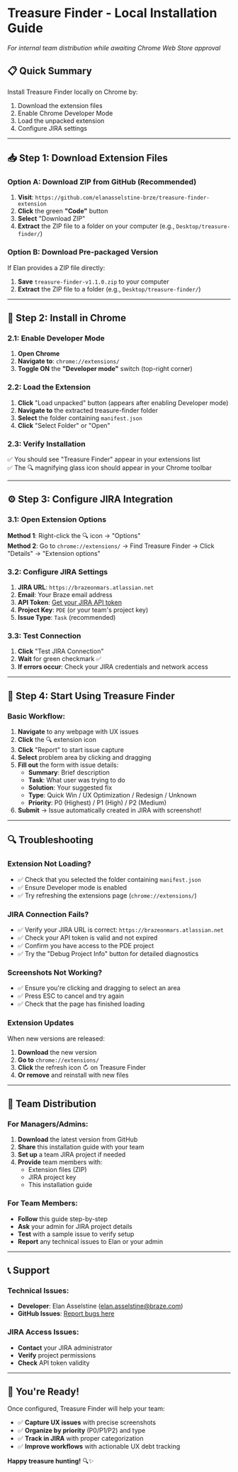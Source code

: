 # Treasure Finder - Local Installation Guide

*For internal team distribution while awaiting Chrome Web Store approval*

## 📋 **Quick Summary**

Install Treasure Finder locally on Chrome by:
1. Download the extension files
2. Enable Chrome Developer Mode
3. Load the unpacked extension
4. Configure JIRA settings

---

## 📥 **Step 1: Download Extension Files**

### **Option A: Download ZIP from GitHub (Recommended)**
1. **Visit**: `https://github.com/elanasselstine-brze/treasure-finder-extension`
2. **Click** the green **"Code"** button
3. **Select** "Download ZIP"
4. **Extract** the ZIP file to a folder on your computer (e.g., `Desktop/treasure-finder/`)

### **Option B: Download Pre-packaged Version**
If Elan provides a ZIP file directly:
1. **Save** `treasure-finder-v1.1.0.zip` to your computer
2. **Extract** the ZIP file to a folder (e.g., `Desktop/treasure-finder/`)

---

## 🔧 **Step 2: Install in Chrome**

### **2.1: Enable Developer Mode**
1. **Open Chrome**
2. **Navigate to**: `chrome://extensions/`
3. **Toggle ON** the **"Developer mode"** switch (top-right corner)

### **2.2: Load the Extension**
1. **Click** "Load unpacked" button (appears after enabling Developer mode)
2. **Navigate to** the extracted treasure-finder folder
3. **Select** the folder containing `manifest.json`
4. **Click** "Select Folder" or "Open"

### **2.3: Verify Installation**
✅ You should see "Treasure Finder" appear in your extensions list  
✅ The 🔍 magnifying glass icon should appear in your Chrome toolbar

---

## ⚙️ **Step 3: Configure JIRA Integration**

### **3.1: Open Extension Options**
**Method 1**: Right-click the 🔍 icon → "Options"  
**Method 2**: Go to `chrome://extensions/` → Find Treasure Finder → Click "Details" → "Extension options"

### **3.2: Configure JIRA Settings**
1. **JIRA URL**: `https://brazeonmars.atlassian.net`
2. **Email**: Your Braze email address
3. **API Token**: [Get your JIRA API token](https://id.atlassian.com/manage-profile/security/api-tokens)
4. **Project Key**: `PDE` (or your team's project key)
5. **Issue Type**: `Task` (recommended)

### **3.3: Test Connection**
1. **Click** "Test JIRA Connection"
2. **Wait** for green checkmark ✅
3. **If errors occur**: Check your JIRA credentials and network access

---

## 🎯 **Step 4: Start Using Treasure Finder**

### **Basic Workflow:**
1. **Navigate** to any webpage with UX issues
2. **Click** the 🔍 extension icon
3. **Click** "Report" to start issue capture
4. **Select** problem area by clicking and dragging
5. **Fill out** the form with issue details:
   - **Summary**: Brief description
   - **Task**: What user was trying to do
   - **Solution**: Your suggested fix
   - **Type**: Quick Win / UX Optimization / Redesign / Unknown
   - **Priority**: P0 (Highest) / P1 (High) / P2 (Medium)
6. **Submit** → Issue automatically created in JIRA with screenshot!

---

## 🔍 **Troubleshooting**

### **Extension Not Loading?**
- ✅ Check that you selected the folder containing `manifest.json`
- ✅ Ensure Developer mode is enabled
- ✅ Try refreshing the extensions page (`chrome://extensions/`)

### **JIRA Connection Fails?**
- ✅ Verify your JIRA URL is correct: `https://brazeonmars.atlassian.net`
- ✅ Check your API token is valid and not expired
- ✅ Confirm you have access to the PDE project
- ✅ Try the "Debug Project Info" button for detailed diagnostics

### **Screenshots Not Working?**
- ✅ Ensure you're clicking and dragging to select an area
- ✅ Press ESC to cancel and try again
- ✅ Check that the page has finished loading

### **Extension Updates**
When new versions are released:
1. **Download** the new version
2. **Go to** `chrome://extensions/`
3. **Click** the refresh icon ↻ on Treasure Finder
4. **Or remove** and reinstall with new files

---

## 🏢 **Team Distribution**

### **For Managers/Admins:**
1. **Download** the latest version from GitHub
2. **Share** this installation guide with your team
3. **Set up** a team JIRA project if needed
4. **Provide** team members with:
   - Extension files (ZIP)
   - JIRA project key
   - This installation guide

### **For Team Members:**
- **Follow** this guide step-by-step
- **Ask** your admin for JIRA project details
- **Test** with a sample issue to verify setup
- **Report** any technical issues to Elan or your admin

---

## 📞 **Support**

### **Technical Issues:**
- **Developer**: Elan Asselstine (elan.asselstine@braze.com)
- **GitHub Issues**: [Report bugs here](https://github.com/elanasselstine-brze/treasure-finder-extension/issues)

### **JIRA Access Issues:**
- **Contact** your JIRA administrator
- **Verify** project permissions
- **Check** API token validity

---

## 🎉 **You're Ready!**

Once configured, Treasure Finder will help your team:
- ✅ **Capture UX issues** with precise screenshots
- ✅ **Organize by priority** (P0/P1/P2) and type
- ✅ **Track in JIRA** with proper categorization
- ✅ **Improve workflows** with actionable UX debt tracking

**Happy treasure hunting!** 🔍✨
